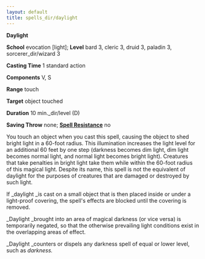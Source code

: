 ```yaml
---
layout: default
title: spells_dir/daylight
---
```

 **Daylight**

**School** evocation [light]; **Level** bard 3, cleric 3, druid 3, paladin 3, sorcerer_dir/wizard 3

**Casting Time** 1 standard action

**Components** V, S

**Range** touch

**Target** object touched

**Duration** 10 min._dir/level (D)

**Saving Throw** none; **[Spell Resistance](../glossary#_spell-resistance)** no

You touch an object when you cast this spell, causing the object to shed bright light in a 60-foot radius. This illumination increases the light level for an additional 60 feet by one step (darkness becomes dim light, dim light becomes normal light, and normal light becomes bright light). Creatures that take penalties in bright light take them while within the 60-foot radius of this magical light. Despite its name, this spell is not the equivalent of daylight for the purposes of creatures that are damaged or destroyed by such light.

If _daylight _is cast on a small object that is then placed inside or under a light-proof covering, the spell's effects are blocked until the covering is removed.

_Daylight _brought into an area of magical darkness (or vice versa) is temporarily negated, so that the otherwise prevailing light conditions exist in the overlapping areas of effect.

_Daylight _counters or dispels any darkness spell of equal or lower level, such as _darkness._

